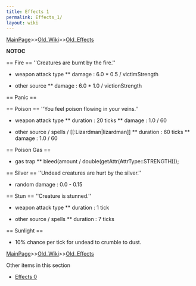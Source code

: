 ```yaml
---
title: Effects 1
permalink: Effects_1/
layout: wiki
---
```


[MainPage](/keeperrl_wiki/ "wikilink")>>[Old_Wiki](/keeperrl_wiki/Old_Wiki "wikilink")>>[Old_Effects](/keeperrl_wiki/Old_Effects "wikilink")

__NOTOC__

== Fire ==
''Creatures are burnt by the fire.''

* weapon attack type
** damage : 6.0 * 0.5 / victimStrength

* other source
** damage : 6.0 * 1.0 / victionStrength

== Panic ==

== Poison ==
''You feel poison flowing in your veins.''

* weapon attack type
** duration : 20 ticks
** damage : 1.0 / 60

* other source / spells / [[:Lizardman|lizardman]]
** duration : 60 ticks
** damage : 1.0 / 60

== Poison Gas ==

* gas trap
** bleed(amount / double(getAttr(AttrType::STRENGTH)));

== Silver ==
''Undead creatures are hurt by the silver.''

* random damage : 0.0 - 0.15

== Stun ==
''Creature is stunned.''

* weapon attack type
** duration : 1 tick

* other source / spells
** duration : 7 ticks

== Sunlight ==

* 10% chance per tick for undead to crumble to dust.

[MainPage](/keeperrl_wiki/ "wikilink")>>[Old_Wiki](/keeperrl_wiki/Old_Wiki "wikilink")>>[Old_Effects](/keeperrl_wiki/Old_Effects "wikilink")

Other items in this section
-    [Effects 0](/keeperrl_wiki/Effects_0 "wikilink")
